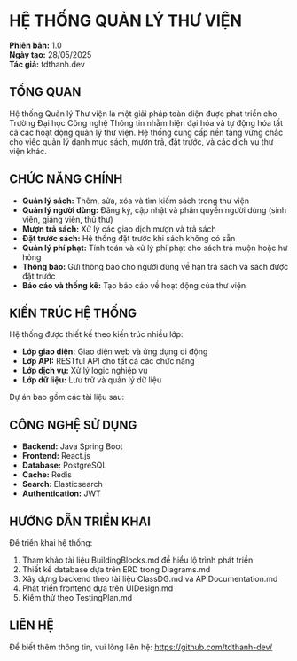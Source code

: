 # HỆ THỐNG QUẢN LÝ THƯ VIỆN

**Phiên bản:** 1.0  
**Ngày tạo:** 28/05/2025  
**Tác giả:** tdthanh.dev

## TỔNG QUAN

Hệ thống Quản lý Thư viện là một giải pháp toàn diện được phát triển cho Trường Đại học Công nghệ Thông tin nhằm hiện đại hóa và tự động hóa tất cả các hoạt động quản lý thư viện. Hệ thống cung cấp nền tảng vững chắc cho việc quản lý danh mục sách, mượn trả, đặt trước, và các dịch vụ thư viện khác.

## CHỨC NĂNG CHÍNH

- **Quản lý sách:** Thêm, sửa, xóa và tìm kiếm sách trong thư viện
- **Quản lý người dùng:** Đăng ký, cập nhật và phân quyền người dùng (sinh viên, giảng viên, thủ thư)
- **Mượn trả sách:** Xử lý các giao dịch mượn và trả sách
- **Đặt trước sách:** Hệ thống đặt trước khi sách không có sẵn
- **Quản lý phí phạt:** Tính toán và xử lý phí phạt cho sách trả muộn hoặc hư hỏng
- **Thông báo:** Gửi thông báo cho người dùng về hạn trả sách và sách được đặt trước
- **Báo cáo và thống kê:** Tạo báo cáo về hoạt động của thư viện

## KIẾN TRÚC HỆ THỐNG

Hệ thống được thiết kế theo kiến trúc nhiều lớp:

- **Lớp giao diện:** Giao diện web và ứng dụng di động
- **Lớp API:** RESTful API cho tất cả các chức năng
- **Lớp dịch vụ:** Xử lý logic nghiệp vụ
- **Lớp dữ liệu:** Lưu trữ và quản lý dữ liệu

Dự án bao gồm các tài liệu sau:

## CÔNG NGHỆ SỬ DỤNG

- **Backend:** Java Spring Boot
- **Frontend:** React.js
- **Database:** PostgreSQL
- **Cache:** Redis
- **Search:** Elasticsearch
- **Authentication:** JWT

## HƯỚNG DẪN TRIỂN KHAI

Để triển khai hệ thống:

1. Tham khảo tài liệu BuildingBlocks.md để hiểu lộ trình phát triển
2. Thiết kế database dựa trên ERD trong Diagrams.md
3. Xây dựng backend theo tài liệu ClassDG.md và APIDocumentation.md
4. Phát triển frontend dựa trên UIDesign.md
5. Kiểm thử theo TestingPlan.md

## LIÊN HỆ

Để biết thêm thông tin, vui lòng liên hệ: https://github.com/tdthanh-dev/
